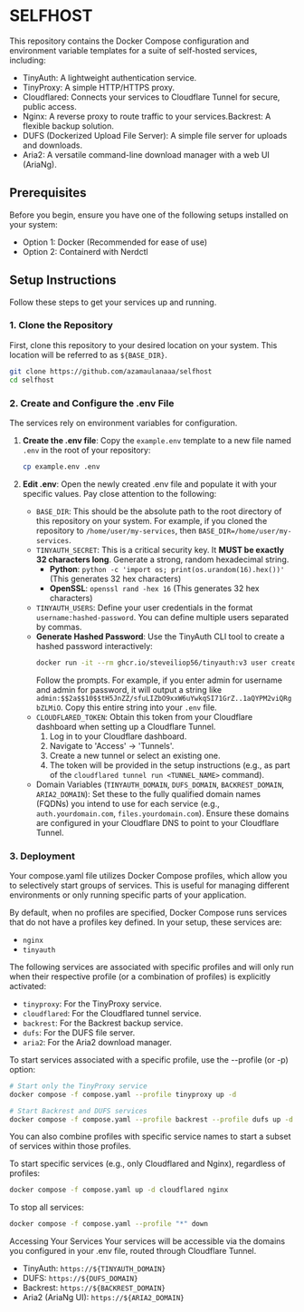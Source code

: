# SELFHOST

This repository contains the Docker Compose configuration and environment variable templates for a suite of self-hosted services, including:

- TinyAuth: A lightweight authentication service.
- TinyProxy: A simple HTTP/HTTPS proxy.
- Cloudflared: Connects your services to Cloudflare Tunnel for secure, public access.
- Nginx: A reverse proxy to route traffic to your services.Backrest: A flexible backup solution.
- DUFS (Dockerized Upload File Server): A simple file server for uploads and downloads.
- Aria2: A versatile command-line download manager with a web UI (AriaNg).

## Prerequisites

Before you begin, ensure you have one of the following setups installed on your system:

- Option 1: Docker (Recommended for ease of use)
- Option 2: Containerd with Nerdctl

## Setup Instructions

Follow these steps to get your services up and running.

### 1. Clone the Repository

First, clone this repository to your desired location on your system. This location will be referred to as `${BASE_DIR}`.

```sh
git clone https://github.com/azamaulanaaa/selfhost
cd selfhost
```

### 2. Create and Configure the .env File

The services rely on environment variables for configuration.

1. **Create the .env file**: Copy the `example.env` template to a new file named `.env` in the root of your repository:

   ```sh
   cp example.env .env
   ```

2. **Edit .env**: Open the newly created .env file and populate it with your specific values. Pay close attention to the following:

    - `BASE_DIR`: This should be the absolute path to the root directory of this repository on your system. For example, if you cloned the repository to `/home/user/my-services`, then `BASE_DIR=/home/user/my-services`.
    - `TINYAUTH_SECRET`: This is a critical security key. It **MUST be exactly 32 characters long**. Generate a strong, random hexadecimal string.
      - **Python**: `python -c 'import os; print(os.urandom(16).hex())'` (This generates 32 hex characters)
      - **OpenSSL**: `openssl rand -hex 16` (This generates 32 hex characters)
    - `TINYAUTH_USERS`: Define your user credentials in the format `username:hashed-password`. You can define multiple users separated by commas.
    - **Generate Hashed Password**: Use the TinyAuth CLI tool to create a hashed password interactively:
        ```sh
        docker run -it --rm ghcr.io/steveiliop56/tinyauth:v3 user create --interactive
        ```
        Follow the prompts. For example, if you enter admin for username and admin for password, it will output a string like `admin:$$2a$$10$$tH5JnZZ/sfuLIZbO9xxW6uYwkqSI71GrZ..1aQYPM2viQRgbZLMiO`. Copy this entire string into your `.env` file.
    - `CLOUDFLARED_TOKEN`: Obtain this token from your Cloudflare dashboard when setting up a Cloudflare Tunnel.
        1. Log in to your Cloudflare dashboard.
        2. Navigate to 'Access' -> 'Tunnels'.
        3. Create a new tunnel or select an existing one.
        4. The token will be provided in the setup instructions (e.g., as part of the `cloudflared tunnel run <TUNNEL_NAME>` command).
    - Domain Variables (`TINYAUTH_DOMAIN`, `DUFS_DOMAIN`, `BACKREST_DOMAIN`, `ARIA2_DOMAIN`): Set these to the fully qualified domain names (FQDNs) you intend to use for each service (e.g., `auth.yourdomain.com`, `files.yourdomain.com`). Ensure these domains are configured in your Cloudflare DNS to point to your Cloudflare Tunnel.

### 3. Deployment

Your compose.yaml file utilizes Docker Compose profiles, which allow you to selectively start groups of services. This is useful for managing different environments or only running specific parts of your application.

By default, when no profiles are specified, Docker Compose runs services that do not have a profiles key defined. In your setup, these services are:

- `nginx`
- `tinyauth`

The following services are associated with specific profiles and will only run when their respective profile (or a combination of profiles) is explicitly activated:

- `tinyproxy`: For the TinyProxy service.
- `cloudflared`: For the Cloudflared tunnel service.
- `backrest`: For the Backrest backup service.
- `dufs`: For the DUFS file server.
- `aria2`: For the Aria2 download manager.

To start services associated with a specific profile, use the --profile (or -p) option:

```sh
# Start only the TinyProxy service
docker compose -f compose.yaml --profile tinyproxy up -d
```

```sh
# Start Backrest and DUFS services
docker compose -f compose.yaml --profile backrest --profile dufs up -d
```

You can also combine profiles with specific service names to start a subset of services within those profiles.

To start specific services (e.g., only Cloudflared and Nginx), regardless of profiles:

```sh
docker compose -f compose.yaml up -d cloudflared nginx
```

To stop all services:

```sh
docker compose -f compose.yaml --profile "*" down
```

Accessing Your Services
Your services will be accessible via the domains you configured in your .env file, routed through Cloudflare Tunnel.

- TinyAuth: `https://${TINYAUTH_DOMAIN}`
- DUFS: `https://${DUFS_DOMAIN}`
- Backrest: `https://${BACKREST_DOMAIN}`
- Aria2 (AriaNg UI): `https://${ARIA2_DOMAIN}`
